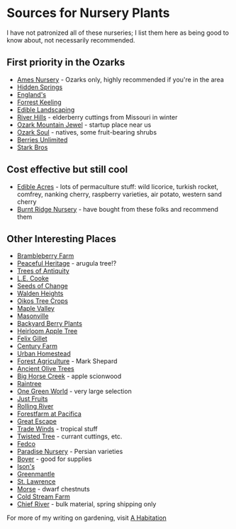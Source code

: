 # Sources for Nursery Plants

I have not patronized all of these nurseries; I list them here as being good to know about, not necessarily recommended. 

## First priority in the Ozarks

- [Ames Nursery](http://www.amesorchardandnursery.com/) - Ozarks only, highly recommended if you're in the area  
- [Hidden Springs](http://www.hiddenspringsnursery.com/)   
- [England's](http://www.nuttrees.net/)     
- [Forrest Keeling](https://www.fknursery.com/)   
- [Edible Landscaping](https://ediblelandscaping.com/)    
- [River Hills](https://www.riverhillsharvest.com/) - elderberry cuttings from Missouri in winter
- [Ozark Mountain Jewel](https://ozarkmountainjewel.com/) - startup place near us    
- [Ozark Soul](http://www.ozarksoul.com/) - natives, some fruit-bearing shrubs    
- [Berries Unlimited](http://www.berriesunlimited.com/)    
- [Stark Bros](http://www.starkbros.com/)    

## Cost effective but still cool

- [Edible Acres](http://www.edibleacres.org/) - lots of permaculture stuff: wild licorice, turkish rocket, comfrey, nanking cherry, raspberry varieties, air potato, western sand cherry   
- [Burnt Ridge Nursery](http://www.burntridgenursery.com) - have bought from these folks and recommend them    

## Other Interesting Places

- [Brambleberry Farm](https://www.brambleberryfarm.org/)
- [Peaceful Heritage](https://peacefulheritage.com/) - arugula tree!?   
- [Trees of Antiquity](http://www.treesofantiquity.com/)     
- [L.E. Cooke](http://www.lecooke.com/cms/home.html)    
- [Seeds of Change](http://www.seedsofchange.com/home.aspx)    
- [Walden Heights](http://waldenheightsnursery.com/)    
- [Oikos Tree Crops](http://oikostreecrops.com/)    
- [Maple Valley](http://maplevalleyorchards.com/Pages/Home.aspx)    
- [Masonville](http://www.masonvilleorchard.com/scionwood.htm)    
- [Backyard Berry Plants](http://backyardberryplants.com/index.htm)    
- [Heirloom Apple Tree](http://heirloomappletree.com/)    
- [Felix Gillet](http://felixgillet.org/)    
- [Century Farm](http://centuryfarmorchards.com/)    
- [Urban Homestead](http://oldvaapples.com/)    
- [Forest Agriculture](https://www.forestag.com) - Mark Shepard    
- [Ancient Olive Trees](https://www.ancientolivetrees.com/)      
- [Big Horse Creek](http://bighorsecreekfarm.com/) - apple scionwood    
- [Raintree](https://raintreenursery.com/)
- [One Green World](https://onegreenworld.com/) - very large selection    
- [Just Fruits](https://justfruitsandexotics.com/)
- [Rolling River](https://www.rollingrivernursery.com/index.php)
- [Forestfarm at Pacifica](https://www.forestfarm.com/)
- [Great Escape](https://greatescapefarms.com/)
- [Trade Winds](http://www.tradewindsfruit.com/) - tropical stuff    
- [Twisted Tree](https://www.twisted-tree.net/) - currant cuttings, etc.     
- [Fedco](https://fedcoseeds.com/trees/)    
- [Paradise Nursery](https://paradisenursery.com/) - Persian varieties    
- [Boyer](https://www.boyernurseries.com/) - good for supplies    
- [Ison's](https://www.isons.com/)    
- [Greenmantle](http://greenmantlenursery.com/)    
- [St. Lawrence](https://stlawrencenurseries.com/)    
- [Morse](https://morsenursery.com/) - dwarf chestnuts
- [Cold Stream Farm](https://www.coldstreamfarm.net/)
- [Chief River](https://www.chiefrivernursery.com/) - bulk material, spring shipping only    

For more of my writing on gardening, visit [A Habitation](http://habitation.substack.com)

